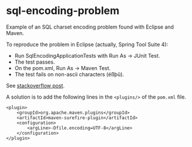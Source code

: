 # sql-encoding-problem
Example of an SQL charset encoding problem found with Eclipse and Maven.

To reproduce the problem in Eclipse (actually, Spring Tool Suite 4):

 - Run SqlEncodingApplicationTests with Run As -> JUnit Test.
 - The test passes.
 - On the pom.xml, Run As -> Maven Test.
 - The test fails on non-ascii characters (éßþŭ).

See [stackoverflow post](https://stackoverflow.com/questions/65885856/encoding-issue-with-data-sql-in-spring-boot-with-maven).

A solution is to add the following lines in the `<plugins/>` of the `pom.xml` file.

	<plugin>
		<groupId>org.apache.maven.plugins</groupId>
		<artifactId>maven-surefire-plugin</artifactId>
		<configuration>
			<argLine>-Dfile.encoding=UTF-8</argLine>
		</configuration>
	</plugin>